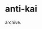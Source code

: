 <!DOCTYPE html>
<html>
<head>
<title>page1</title>
</head>
<body>

<h1>anti-kai</h1>
<p>archive.</p>

</body>
</html>
